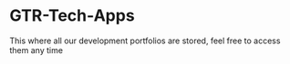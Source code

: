 # GTR-Tech-Apps
This where all our development portfolios are stored, feel free to access them any time
